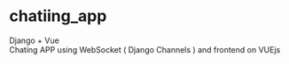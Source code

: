 # chatiing_app
Django + Vue  
Chating APP using WebSocket ( Django Channels ) and frontend on VUEjs
